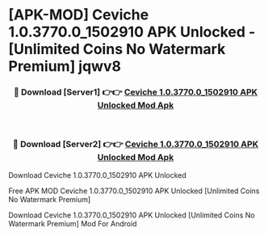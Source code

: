 # [APK-MOD] Ceviche 1.0.3770.0_1502910 APK Unlocked - [Unlimited Coins No Watermark Premium] jqwv8



<div align="center">
<h3>🔴 Download [Server1] 👉👉 <a href="https://momento.my/?title=Ceviche_1.0.3770.0_1502910_APK_Unlocked">Ceviche 1.0.3770.0_1502910 APK Unlocked Mod Apk</a></h3><br>

<h3>🔴 Download [Server2] 👉👉 <a href="https://momento.my/?title=Ceviche_1.0.3770.0_1502910_APK_Unlocked">Ceviche 1.0.3770.0_1502910 APK Unlocked Mod Apk</a></h3>
</div>



Download Ceviche 1.0.3770.0_1502910 APK Unlocked 

Free APK MOD Ceviche 1.0.3770.0_1502910 APK Unlocked [Unlimited Coins No Watermark Premium]

Download Ceviche 1.0.3770.0_1502910 APK Unlocked [Unlimited Coins No Watermark Premium] Mod For Android
